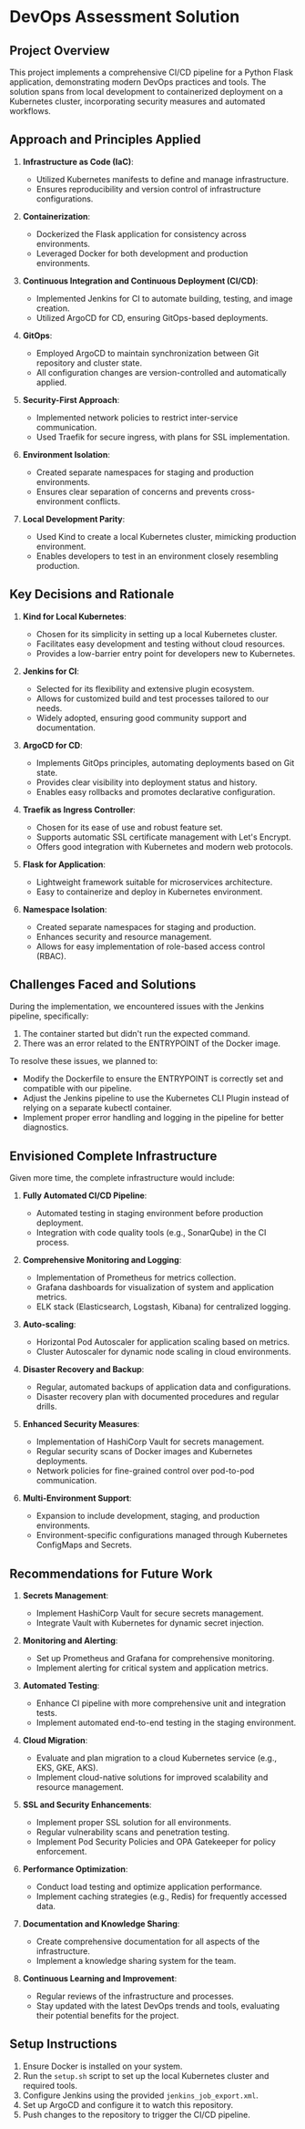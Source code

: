 # DevOps Assessment Solution

## Project Overview

This project implements a comprehensive CI/CD pipeline for a Python Flask application, demonstrating modern DevOps practices and tools. The solution spans from local development to containerized deployment on a Kubernetes cluster, incorporating security measures and automated workflows.

## Approach and Principles Applied

1. **Infrastructure as Code (IaC)**: 
   - Utilized Kubernetes manifests to define and manage infrastructure.
   - Ensures reproducibility and version control of infrastructure configurations.

2. **Containerization**:
   - Dockerized the Flask application for consistency across environments.
   - Leveraged Docker for both development and production environments.

3. **Continuous Integration and Continuous Deployment (CI/CD)**:
   - Implemented Jenkins for CI to automate building, testing, and image creation.
   - Utilized ArgoCD for CD, ensuring GitOps-based deployments.

4. **GitOps**:
   - Employed ArgoCD to maintain synchronization between Git repository and cluster state.
   - All configuration changes are version-controlled and automatically applied.

5. **Security-First Approach**:
   - Implemented network policies to restrict inter-service communication.
   - Used Traefik for secure ingress, with plans for SSL implementation.

6. **Environment Isolation**:
   - Created separate namespaces for staging and production environments.
   - Ensures clear separation of concerns and prevents cross-environment conflicts.

7. **Local Development Parity**:
   - Used Kind to create a local Kubernetes cluster, mimicking production environment.
   - Enables developers to test in an environment closely resembling production.

## Key Decisions and Rationale

1. **Kind for Local Kubernetes**:
   - Chosen for its simplicity in setting up a local Kubernetes cluster.
   - Facilitates easy development and testing without cloud resources.
   - Provides a low-barrier entry point for developers new to Kubernetes.

2. **Jenkins for CI**:
   - Selected for its flexibility and extensive plugin ecosystem.
   - Allows for customized build and test processes tailored to our needs.
   - Widely adopted, ensuring good community support and documentation.

3. **ArgoCD for CD**:
   - Implements GitOps principles, automating deployments based on Git state.
   - Provides clear visibility into deployment status and history.
   - Enables easy rollbacks and promotes declarative configuration.

4. **Traefik as Ingress Controller**:
   - Chosen for its ease of use and robust feature set.
   - Supports automatic SSL certificate management with Let's Encrypt.
   - Offers good integration with Kubernetes and modern web protocols.

5. **Flask for Application**:
   - Lightweight framework suitable for microservices architecture.
   - Easy to containerize and deploy in Kubernetes environment.

6. **Namespace Isolation**:
   - Created separate namespaces for staging and production.
   - Enhances security and resource management.
   - Allows for easy implementation of role-based access control (RBAC).

## Challenges Faced and Solutions

During the implementation, we encountered issues with the Jenkins pipeline, specifically:
1. The container started but didn't run the expected command.
2. There was an error related to the ENTRYPOINT of the Docker image.

To resolve these issues, we planned to:
- Modify the Dockerfile to ensure the ENTRYPOINT is correctly set and compatible with our pipeline.
- Adjust the Jenkins pipeline to use the Kubernetes CLI Plugin instead of relying on a separate kubectl container.
- Implement proper error handling and logging in the pipeline for better diagnostics.

## Envisioned Complete Infrastructure

Given more time, the complete infrastructure would include:

1. **Fully Automated CI/CD Pipeline**:
   - Automated testing in staging environment before production deployment.
   - Integration with code quality tools (e.g., SonarQube) in the CI process.

2. **Comprehensive Monitoring and Logging**:
   - Implementation of Prometheus for metrics collection.
   - Grafana dashboards for visualization of system and application metrics.
   - ELK stack (Elasticsearch, Logstash, Kibana) for centralized logging.

3. **Auto-scaling**:
   - Horizontal Pod Autoscaler for application scaling based on metrics.
   - Cluster Autoscaler for dynamic node scaling in cloud environments.

4. **Disaster Recovery and Backup**:
   - Regular, automated backups of application data and configurations.
   - Disaster recovery plan with documented procedures and regular drills.

5. **Enhanced Security Measures**:
   - Implementation of HashiCorp Vault for secrets management.
   - Regular security scans of Docker images and Kubernetes deployments.
   - Network policies for fine-grained control over pod-to-pod communication.

6. **Multi-Environment Support**:
   - Expansion to include development, staging, and production environments.
   - Environment-specific configurations managed through Kubernetes ConfigMaps and Secrets.

## Recommendations for Future Work

1. **Secrets Management**: 
   - Implement HashiCorp Vault for secure secrets management.
   - Integrate Vault with Kubernetes for dynamic secret injection.

2. **Monitoring and Alerting**:
   - Set up Prometheus and Grafana for comprehensive monitoring.
   - Implement alerting for critical system and application metrics.

3. **Automated Testing**:
   - Enhance CI pipeline with more comprehensive unit and integration tests.
   - Implement automated end-to-end testing in the staging environment.

4. **Cloud Migration**:
   - Evaluate and plan migration to a cloud Kubernetes service (e.g., EKS, GKE, AKS).
   - Implement cloud-native solutions for improved scalability and resource management.

5. **SSL and Security Enhancements**:
   - Implement proper SSL solution for all environments.
   - Regular vulnerability scans and penetration testing.
   - Implement Pod Security Policies and OPA Gatekeeper for policy enforcement.

6. **Performance Optimization**:
   - Conduct load testing and optimize application performance.
   - Implement caching strategies (e.g., Redis) for frequently accessed data.

7. **Documentation and Knowledge Sharing**:
   - Create comprehensive documentation for all aspects of the infrastructure.
   - Implement a knowledge sharing system for the team.

8. **Continuous Learning and Improvement**:
   - Regular reviews of the infrastructure and processes.
   - Stay updated with the latest DevOps trends and tools, evaluating their potential benefits for the project.

## Setup Instructions

1. Ensure Docker is installed on your system.
2. Run the `setup.sh` script to set up the local Kubernetes cluster and required tools.
3. Configure Jenkins using the provided `jenkins_job_export.xml`.
4. Set up ArgoCD and configure it to watch this repository.
5. Push changes to the repository to trigger the CI/CD pipeline.
